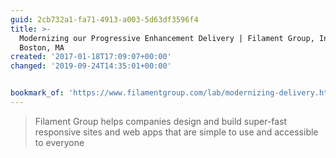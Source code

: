 ```yaml
---
guid: 2cb732a1-fa71-4913-a003-5d63df3596f4
title: >-
  Modernizing our Progressive Enhancement Delivery | Filament Group, Inc.,
  Boston, MA
created: '2017-01-18T17:09:07+00:00'
changed: '2019-09-24T14:35:01+00:00'


bookmark_of: 'https://www.filamentgroup.com/lab/modernizing-delivery.html'
---
```



<blockquote>Filament Group helps companies design and build super-fast responsive sites and web apps that are simple to use and accessible to everyone</blockquote>
